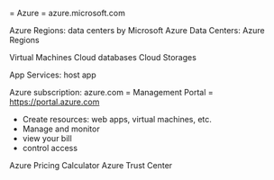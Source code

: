 = Azure =
azure.microsoft.com

Azure Regions: data centers by Microsoft
Azure Data Centers: Azure Regions

Virtual Machines
Cloud databases
Cloud Storages


App Services: host app

Azure subscription: azure.com
= Management Portal =
https://portal.azure.com
* Create resources: web apps, virtual machines, etc.
* Manage and monitor
* view your bill
* control access

Azure Pricing Calculator
Azure Trust Center
